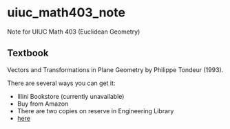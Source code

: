 # uiuc_math403_note

Note for UIUC Math 403 (Euclidean Geometry)

## Textbook

Vectors and Transformations in Plane Geometry by Philippe Tondeur  (1993).

There are several ways you can get it:
- Illini Bookstore (currently unavailable)
- Buy from Amazon
- There are two copies on reserve in Engineering Library
- [here](textbook/main.md)
